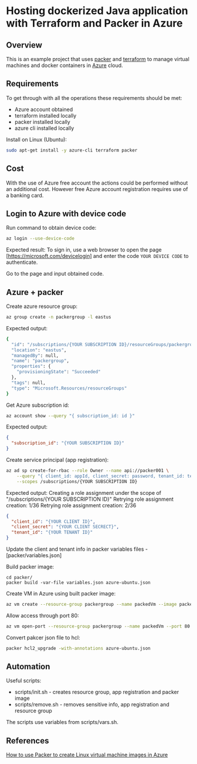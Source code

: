 # Hosting dockerized Java application with Terraform and Packer in Azure

## Overview

This is an example project that uses [packer](https://www.packer.io/) and [terraform](https://www.terraform.io/) to manage virtual machines and docker containers in [Azure](https://portal.azure.com/) cloud.

## Requirements

To get through with all the operations these requirements should be met:

* Azure account obtained
* terraform installed locally
* packer installed locally
* azure cli installed locally

Install on Linux (Ubuntu):

```bash
sudo apt-get install -y azure-cli terraform packer
```

## Cost

With the use of Azure free account the actions could be performed without an additional cost. However free Azure account registration requires use of a banking card.

## Login to Azure with device code

Run command to obtain device code:

```bash
az login --use-device-code
```

Expected result:
To sign in, use a web browser to open the page [https://microsoft.com/devicelogin] and enter the code `YOUR DEVICE CODE` to authenticate.

Go to the page and input obtained code.

## Azure + packer

Create azure resource group:

```bash
az group create -n packergroup -l eastus
```

Expected output: 

```bash
{
  "id": "/subscriptions/{YOUR SUBSCRIPTION ID}/resourceGroups/packergroup",
  "location": "eastus",
  "managedBy": null,
  "name": "packergroup",
  "properties": {
    "provisioningState": "Succeeded"
  },
  "tags": null,
  "type": "Microsoft.Resources/resourceGroups"
}
```

Get Azure subscription id:

```bash
az account show --query "{ subscription_id: id }"
```

Expected output:

```json
{
  "subscription_id": "{YOUR SUBSCRIPTION ID}"
}
```

Create service principal (app registration):

```bash
az ad sp create-for-rbac --role Owner --name api://packer001 \
    --query "{ client_id: appId, client_secret: password, tenant_id: tenant }" \
    --scopes /subscriptions/{YOUR SUBSCRIPTION ID}
```

Expected output:
Creating a role assignment under the scope of "/subscriptions/{YOUR SUBSCRIPTION ID}"
  Retrying role assignment creation: 1/36
  Retrying role assignment creation: 2/36

```json
{
  "client_id": "{YOUR CLIENT ID}",    
  "client_secret": "{YOUR CLIENT SECRECT}",
  "tenant_id": "{YOUR TENANT ID}"     
}
```

Update the client and tenant info in packer variables files - [packer/variables.json]

Build packer image:

```packer
cd packer/
packer build -var-file variables.json azure-ubuntu.json
```

Create VM in Azure using built packer image:

```bash
az vm create --resource-group packergroup --name packedVm --image packerimage --public-ip-sku Standard --admin-username packerazuser --generate-ssh-keys
```

Allow access through port 80:

```bash
az vm open-port --resource-group packergroup --name packedVm --port 80
```

Convert pakcer json file to hcl:

```bash
packer hcl2_upgrade -with-annotations azure-ubuntu.json
```

## Automation

Useful scripts:

* scripts/init.sh - creates resource group, app registration and packer image
* scripts/remove.sh - removes sensitive info, app registration and resource group

The scripts use variables from scripts/vars.sh.

## References

[How to use Packer to create Linux virtual machine images in Azure](https://docs.microsoft.com/en-us/azure/virtual-machines/linux/build-image-with-packer)
